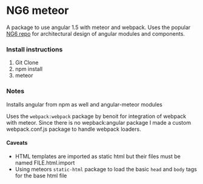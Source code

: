 # NG6 meteor

A package to use angular 1.5 with meteor and webpack. Uses the popular [NG6 repo](https://github.com/AngularClass/NG6-starter) for architectural design of angular modules and components.

### Install instructions

1. Git Clone
2. npm install
3. meteor

### Notes
Installs angular from npm as well and angular-meteor modules

Uses the `webpack:webpack` package by benoit for integration of webpack with meteor. Since there is no wepback:angular package I made a custom webpack.conf.js package to handle webpack loaders.

#### Caveats

* HTML templates are imported as static html but their files must be named FILE.html.import
* Using meteors `static-html` package to load the basic `head` and `body` tags for the base html file
